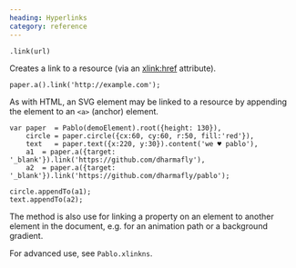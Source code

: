 ```yaml
--- 
heading: Hyperlinks
category: reference
---
```



`.link(url)`


Creates a link to a resource (via an [xlink:href][xlink-href] attribute).

    paper.a().link('http://example.com');

As with HTML, an SVG element may be linked to a resource by appending the element to an `<a>` (anchor) element.

    var paper  = Pablo(demoElement).root({height: 130}),
        circle = paper.circle({cx:60, cy:60, r:50, fill:'red'}),
        text   = paper.text({x:220, y:30}).content('we ♥ pablo'),
        a1  = paper.a({target: '_blank'}).link('https://github.com/dharmafly'),
        a2  = paper.a({target: '_blank'}).link('https://github.com/dharmafly/pablo');

    circle.appendTo(a1);
    text.appendTo(a2);

The method is also use for linking a property on an element to another element in the document, e.g. for an animation path or a background gradient.

For advanced use, see `Pablo.xlinkns`.

[iri]: https://developer.mozilla.org/en-US/docs/SVG/Content_type#IRI
[xlink]: https://developer.mozilla.org/en-US/docs/SVG/Attribute#XLink_attributes
[xlink-href]: https://developer.mozilla.org/en-US/docs/SVG/Attribute/xlink:href